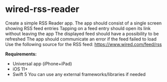 # wired-rss-reader

Create a simple RSS Reader app.
The app should consist of a single screen showing RSS feed entries
Tapping on a feed entry should open its link without leaving the app
The displayed feed should have a possibility to be refreshed
The app should communicate an error if the feed failed to load
Use the following source for the RSS feed: https://www.wired.com/feed/rss

**Requirements:**
- Universal app (iPhone+iPad)
- iOS 11+
- Swift 5
You can use any external frameworks/libraries if needed
